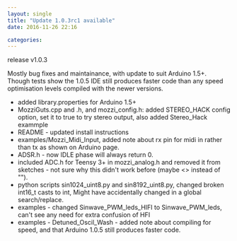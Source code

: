 ```yaml
---
layout: single
title: "Update 1.0.3rc1 available"
date: 2016-11-26 22:16

categories: 
---
```


release v1.0.3

Mostly bug fixes and maintainance, with update to suit Arduino 1.5+.  Though tests show the 1.0.5 IDE still produces faster code than any speed optimisation levels compiled with the newer versions.
- added library.properties for Arduino 1.5+
- MozziGuts.cpp and .h, and mozzi_config.h: added STEREO_HACK config option, set it to true to try stereo output, also added Stereo_Hack exammple
- README - updated install instructions
- examples/Mozzi_Midi_Input, added note about rx pin for midi in rather than tx as shown on Arduino page.
- ADSR.h - now IDLE phase will always return 0.
- included ADC.h for Teensy 3+ in mozzi_analog.h and removed it from sketches - not sure why this didn't work before (maybe <> instead of "").
- python scripts sin1024_uint8.py and sin8192_uint8.py, changed broken int16_t casts to int, Might have accidentally changed in a global search/replace.
- examples - changed Sinwave_PWM_leds_HIFI to Sinwave_PWM_leds, can't see any need for extra confusion of HFI
- examples - Detuned_Oscil_Wash - added note about compiling for speed, and that Arduino 1.0.5 still produces faster code.
